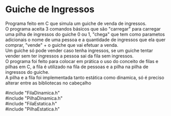 # Guiche de Ingressos

Programa feito em C que simula um guiche de venda de ingressos.  
O programa aceita 3 comandos básicos que são "carregar" para carregar uma pilha de ingressos do guiche 0 ou 1, "chega" que tem como parametos adicionais o nome de uma pessoa e a quantidade de ingressos que ela quer comprar, "vende" + o guiche que vai efetuar a venda.  
Um guiche só pode vender caso tenha ingressos, se um guiche tentar vender sem ter ingressos a pessoa sai da fila sem ingressos.  
O programa foi feito para colocar em prática o uso do conceito de filas e pilhas em C, a fila é utilizado na fila de pessoas e a pilha na pilha de ingressos do guiche.  
A pilha e a fila foi implementada tanto estática como dinamica, só é preciso alterar entre as bibliotecas no cabeçalho  

#include "FilaDinamica.h"  
#include "PilhaDinamica.h"  
#include "FilaEstatica.h"  
#include "PilhaEstatica.h"  
